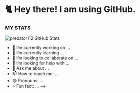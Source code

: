 # 🐈 Hey there! I am using GitHub. #

### MY STATS ###
![predator112 GitHub Stats](https://github-readme-stats.vercel.app/api?username=predator112&show_icons=true&hide_border=true)
- 🔭 I’m currently working on ...
- 🌱 I’m currently learning ...
- 👯 I’m looking to collaborate on ...
- 🤔 I’m looking for help with ...
- 💬 Ask me about ...
- 📫 How to reach me: ...
- 😄 Pronouns: ...
- ⚡ Fun fact: ...
-->
